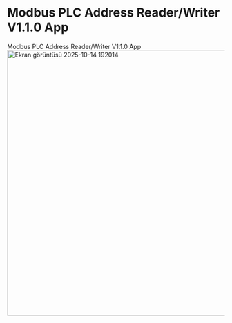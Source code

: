 # Modbus PLC Address Reader/Writer V1.1.0 App
Modbus PLC Address Reader/Writer V1.1.0 App
<img width="1115" height="616" alt="Ekran görüntüsü 2025-10-14 192014" src="https://github.com/user-attachments/assets/c1af40d3-dfe0-48b1-ae91-18fbc23b03dd" />

